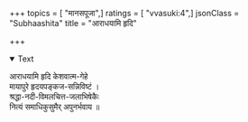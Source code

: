 +++
topics = [ "मानसपूजा",]
ratings = [ "vvasuki:4",]
jsonClass = "Subhaashita"
title = "आराधयामि हृदि"

+++

<details open><summary>Text</summary>

आराधयामि हृदि केशवात्म-गेहे  
मायापुरे हृदयपङ्कज-सन्निविष्टं ।  
श्रद्धा-नदी-विमलचित्त-जलाभिषेकैः  
नित्यं समाधिकुसुमैर् अपुनर्भवाय ॥
</details>

